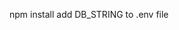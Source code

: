 npm install
add DB_STRING to .env file

<!-- Instructions for running the application in development -->